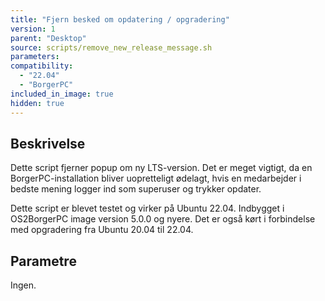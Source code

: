 ```yaml
---
title: "Fjern besked om opdatering / opgradering"
version: 1
parent: "Desktop"
source: scripts/remove_new_release_message.sh
parameters:
compatibility:  
  - "22.04"
  - "BorgerPC"
included_in_image: true
hidden: true
---
```


## Beskrivelse
Dette script fjerner popup om ny LTS-version. Det er meget vigtigt, da en BorgerPC-installation bliver uopretteligt ødelagt, hvis en medarbejder i bedste mening logger ind som superuser og trykker opdater.

Dette script er blevet testet og virker på Ubuntu 22.04. 
Indbygget i OS2BorgerPC image version 5.0.0 og nyere. Det er også kørt i forbindelse med opgradering fra Ubuntu 20.04 til 22.04.

## Parametre
Ingen.
